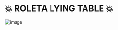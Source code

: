# 💥 ROLETA LYING TABLE 💥

![image](https://github.com/user-attachments/assets/c1301804-f598-4346-8666-fa0b2bd2ec55)
